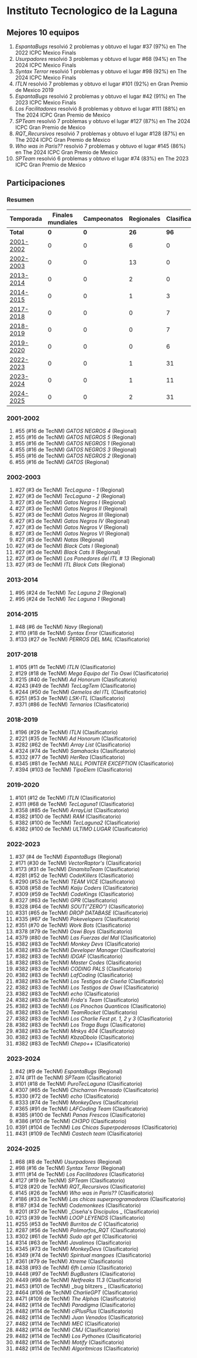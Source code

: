 ---
---

# Instituto Tecnologico de la Laguna

## Mejores 10 equipos

1. _EspantaBugs_ resolvió 2 problemas y obtuvo el lugar #37 (97%) en The 2022 ICPC Mexico Finals
1. _Usurpadores_ resolvió 3 problemas y obtuvo el lugar #68 (94%) en The 2024 ICPC Mexico Finals
1. _Syntax Terror_ resolvió 1 problemas y obtuvo el lugar #98 (92%) en The 2024 ICPC Mexico Finals
1. _ITLN_ resolvió 7 problemas y obtuvo el lugar #101 (92%) en Gran Premio de Mexico 2019
1. _EspantaBugs_ resolvió 2 problemas y obtuvo el lugar #42 (91%) en The 2023 ICPC Mexico Finals
1. _Los Facilitadores_ resolvió 8 problemas y obtuvo el lugar #111 (88%) en The 2024 ICPC Gran Premio de Mexico
1. _SPTeam_ resolvió 7 problemas y obtuvo el lugar #127 (87%) en The 2024 ICPC Gran Premio de Mexico
1. _RQT_Recursivos_ resolvió 7 problemas y obtuvo el lugar #128 (87%) en The 2024 ICPC Gran Premio de Mexico
1. _Who was in Paris??_ resolvió 7 problemas y obtuvo el lugar #145 (86%) en The 2024 ICPC Gran Premio de Mexico
1. _SPTeam_ resolvió 6 problemas y obtuvo el lugar #74 (83%) en The 2023 ICPC Gran Premio de Mexico

## Participaciones

### Resumen

| Temporada | Finales mundiales | Campeonatos | Regionales | Clasificatorios | Equipos |
| --- | --- | --- | --- | --- | --- |
| **Total** | **0** | **0** | **26** | **96** | **117** |
| [2001-2002](#2001-2002) | 0 | 0 | 6 | 0 | 6 |
| [2002-2003](#2002-2003) | 0 | 0 | 13 | 0 | 13 |
| [2013-2014](#2013-2014) | 0 | 0 | 2 | 0 | 2 |
| [2014-2015](#2014-2015) | 0 | 0 | 1 | 3 | 3 |
| [2017-2018](#2017-2018) | 0 | 0 | 0 | 7 | 7 |
| [2018-2019](#2018-2019) | 0 | 0 | 0 | 7 | 7 |
| [2019-2020](#2019-2020) | 0 | 0 | 0 | 6 | 6 |
| [2022-2023](#2022-2023) | 0 | 0 | 1 | 31 | 31 |
| [2023-2024](#2023-2024) | 0 | 0 | 1 | 11 | 11 |
| [2024-2025](#2024-2025) | 0 | 0 | 2 | 31 | 31 |

### 2001-2002

1. #55 (#16 de TecNM) _GATOS NEGROS 4_ (Regional)
1. #55 (#16 de TecNM) _GATOS NEGROS 5_ (Regional)
1. #55 (#16 de TecNM) _GATOS NEGROS 1_ (Regional)
1. #55 (#16 de TecNM) _GATOS NEGROS 3_ (Regional)
1. #55 (#16 de TecNM) _GATOS NEGROS 2_ (Regional)
1. #55 (#16 de TecNM) _GATOS_ (Regional)

### 2002-2003

1. #27 (#3 de TecNM) _TecLaguna - 1_ (Regional)
1. #27 (#3 de TecNM) _TecLaguna - 2_ (Regional)
1. #27 (#3 de TecNM) _Gatos Negros I_ (Regional)
1. #27 (#3 de TecNM) _Gatos Negros II_ (Regional)
1. #27 (#3 de TecNM) _Gatos Negros III_ (Regional)
1. #27 (#3 de TecNM) _Gatos Negros IV_ (Regional)
1. #27 (#3 de TecNM) _Gatos Negros V_ (Regional)
1. #27 (#3 de TecNM) _Gatos Negros VI_ (Regional)
1. #27 (#3 de TecNM) _Natas_ (Regional)
1. #27 (#3 de TecNM) _Black Cats I_ (Regional)
1. #27 (#3 de TecNM) _Black Cats II_ (Regional)
1. #27 (#3 de TecNM) _Los Ponedores del ITL # 13_ (Regional)
1. #27 (#3 de TecNM) _ITL Black Cats_ (Regional)

### 2013-2014

1. #95 (#24 de TecNM) _Tec Laguna 2_ (Regional)
1. #95 (#24 de TecNM) _Tec Laguna 1_ (Regional)

### 2014-2015

1. #48 (#6 de TecNM) _Navy_ (Regional)
1. #110 (#18 de TecNM) _Syntax Error_ (Clasificatorio)
1. #133 (#27 de TecNM) _PERROS DEL MAL_ (Clasificatorio)

### 2017-2018

1. #105 (#11 de TecNM) _ITLN_ (Clasificatorio)
1. #129 (#18 de TecNM) _Mega Equipo del Tio Oswi_ (Clasificatorio)
1. #215 (#40 de TecNM) _Ad Honorum_ (Clasificatorio)
1. #243 (#49 de TecNM) _TecLagTem_ (Clasificatorio)
1. #244 (#50 de TecNM) _Gemelos del ITL_ (Clasificatorio)
1. #251 (#53 de TecNM) _LSK-ITL_ (Clasificatorio)
1. #371 (#86 de TecNM) _Ternarios_ (Clasificatorio)

### 2018-2019

1. #196 (#29 de TecNM) _ITLN_ (Clasificatorio)
1. #221 (#35 de TecNM) _Ad Honorum_ (Clasificatorio)
1. #282 (#62 de TecNM) _Array List_ (Clasificatorio)
1. #324 (#74 de TecNM) _Samahacks_ (Clasificatorio)
1. #332 (#77 de TecNM) _HerRea_ (Clasificatorio)
1. #345 (#81 de TecNM) _NULL POINTER EXCEPTION_ (Clasificatorio)
1. #394 (#103 de TecNM) _TipoElem_ (Clasificatorio)

### 2019-2020

1. #101 (#12 de TecNM) _ITLN_ (Clasificatorio)
1. #311 (#68 de TecNM) _TecLaguna1_ (Clasificatorio)
1. #358 (#85 de TecNM) _ArrayList_ (Clasificatorio)
1. #382 (#100 de TecNM) _RAM_ (Clasificatorio)
1. #382 (#100 de TecNM) _TecLaguna2_ (Clasificatorio)
1. #382 (#100 de TecNM) _ULTIMO LUGAR_ (Clasificatorio)

### 2022-2023

1. #37 (#4 de TecNM) _EspantaBugs_ (Regional)
1. #171 (#30 de TecNM) _VectorRaptor's_ (Clasificatorio)
1. #173 (#31 de TecNM) _DinamitaTeam_ (Clasificatorio)
1. #281 (#52 de TecNM) _CodeKillers_ (Clasificatorio)
1. #290 (#53 de TecNM) _TEAM VICE_ (Clasificatorio)
1. #308 (#58 de TecNM) _Kaiju Coders_ (Clasificatorio)
1. #309 (#59 de TecNM) _CodeKings_ (Clasificatorio)
1. #327 (#63 de TecNM) _GPR_ (Clasificatorio)
1. #328 (#64 de TecNM) _SOUT("ZERO")_ (Clasificatorio)
1. #331 (#65 de TecNM) _DROP DATABASE_ (Clasificatorio)
1. #335 (#67 de TecNM) _Pokevelopers_ (Clasificatorio)
1. #351 (#70 de TecNM) _Work Bots_ (Clasificatorio)
1. #378 (#79 de TecNM) _Oswi Boys_ (Clasificatorio)
1. #379 (#80 de TecNM) _Las Fuerzas del Mal_ (Clasificatorio)
1. #382 (#83 de TecNM) _Monkey Devs_ (Clasificatorio)
1. #382 (#83 de TecNM) _Developer Manager_ (Clasificatorio)
1. #382 (#83 de TecNM) _IDGAF_ (Clasificatorio)
1. #382 (#83 de TecNM) _Master Codes_ (Clasificatorio)
1. #382 (#83 de TecNM) _CODING PALS_ (Clasificatorio)
1. #382 (#83 de TecNM) _LafCoding_ (Clasificatorio)
1. #382 (#83 de TecNM) _Los Testigos de Ciseña_ (Clasificatorio)
1. #382 (#83 de TecNM) _Los Testigos de Oswi_ (Clasificatorio)
1. #382 (#83 de TecNM) _echo_ (Clasificatorio)
1. #382 (#83 de TecNM) _Frida's Team_ (Clasificatorio)
1. #382 (#83 de TecNM) _Los Pinochos Quanticos_ (Clasificatorio)
1. #382 (#83 de TecNM) _TeamRocket_ (Clasificatorio)
1. #382 (#83 de TecNM) _Los Charlie Fest pt. 1, 2 y 3_ (Clasificatorio)
1. #382 (#83 de TecNM) _Los Traga Bugs_ (Clasificatorio)
1. #382 (#83 de TecNM) _Mnkys 404_ (Clasificatorio)
1. #382 (#83 de TecNM) _KbzaDbolo_ (Clasificatorio)
1. #382 (#83 de TecNM) _Chepo++_ (Clasificatorio)

### 2023-2024

1. #42 (#9 de TecNM) _EspantaBugs_ (Regional)
1. #74 (#11 de TecNM) _SPTeam_ (Clasificatorio)
1. #101 (#18 de TecNM) _PuroTecLaguna_ (Clasificatorio)
1. #307 (#65 de TecNM) _Chicharron Prensado_ (Clasificatorio)
1. #330 (#72 de TecNM) _echo_ (Clasificatorio)
1. #333 (#74 de TecNM) _MonkeyDevs_ (Clasificatorio)
1. #365 (#91 de TecNM) _LAFCoding Team_ (Clasificatorio)
1. #385 (#100 de TecNM) _Panas Frescos_ (Clasificatorio)
1. #386 (#101 de TecNM) _CH3PO_ (Clasificatorio)
1. #391 (#104 de TecNM) _Las Chicas Superpoderosas_ (Clasificatorio)
1. #431 (#109 de TecNM) _Castech team_ (Clasificatorio)

### 2024-2025

1. #68 (#8 de TecNM) _Usurpadores_ (Regional)
1. #98 (#16 de TecNM) _Syntax Terror_ (Regional)
1. #111 (#14 de TecNM) _Los Facilitadores_ (Clasificatorio)
1. #127 (#19 de TecNM) _SPTeam_ (Clasificatorio)
1. #128 (#20 de TecNM) _RQT_Recursivos_ (Clasificatorio)
1. #145 (#26 de TecNM) _Who was in Paris??_ (Clasificatorio)
1. #186 (#33 de TecNM) _Las chicas superprogramadoras_ (Clasificatorio)
1. #187 (#34 de TecNM) _Codemonkees_ (Clasificatorio)
1. #201 (#37 de TecNM) _Ciseña's Discípulos _ (Clasificatorio)
1. #213 (#39 de TecNM) _LOOP LEYENDS_ (Clasificatorio)
1. #255 (#53 de TecNM) _Burritos de C_ (Clasificatorio)
1. #287 (#56 de TecNM) _Polimorfos_RQT_ (Clasificatorio)
1. #302 (#61 de TecNM) _Sudo apt get_ (Clasificatorio)
1. #314 (#63 de TecNM) _Javalimos_ (Clasificatorio)
1. #345 (#73 de TecNM) _MonkeyDevs_ (Clasificatorio)
1. #349 (#74 de TecNM) _Spiritual mangoes_ (Clasificatorio)
1. #361 (#79 de TecNM) _Xtreme_ (Clasificatorio)
1. #438 (#93 de TecNM) _6fh Lamia_ (Clasificatorio)
1. #448 (#97 de TecNM) _BugBusters_ (Clasificatorio)
1. #449 (#98 de TecNM) _Netfreaks 11.3_ (Clasificatorio)
1. #453 (#101 de TecNM) _bug blitzers _ (Clasificatorio)
1. #464 (#106 de TecNM) _CharlieGPT_ (Clasificatorio)
1. #471 (#109 de TecNM) _The Alphas_ (Clasificatorio)
1. #482 (#114 de TecNM) _Paradigma_ (Clasificatorio)
1. #482 (#114 de TecNM) _ciPlusPlus_ (Clasificatorio)
1. #482 (#114 de TecNM) _Juan Venados_ (Clasificatorio)
1. #482 (#114 de TecNM) _MEC_ (Clasificatorio)
1. #482 (#114 de TecNM) _CMJ_ (Clasificatorio)
1. #482 (#114 de TecNM) _Los Pythones_ (Clasificatorio)
1. #482 (#114 de TecNM) _Motify_ (Clasificatorio)
1. #482 (#114 de TecNM) _Algorítmicas_ (Clasificatorio)



